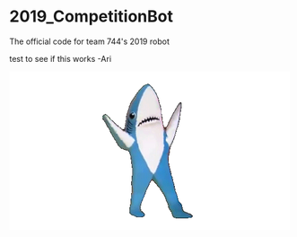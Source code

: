 # 2019_CompetitionBot
The official code for team 744's 2019 robot

test to see if this works -Ari

![](sharky.gif)